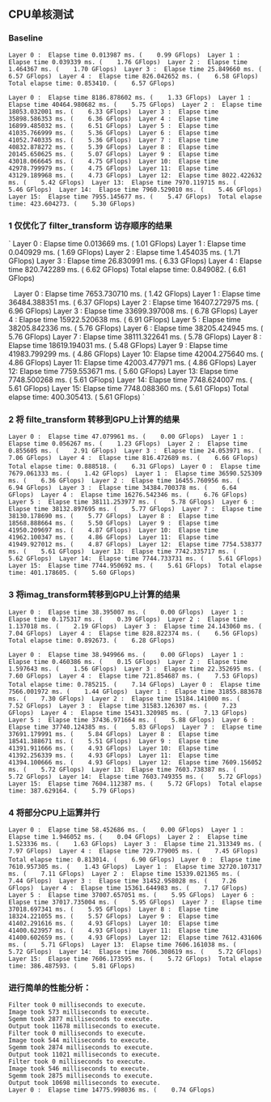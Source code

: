 ## CPU单核测试
### Baseline
`
Layer 0 :  Elapse time 0.013987 ms. (    0.99 GFlops) 
Layer 1 :  Elapse time 0.039339 ms. (    1.76 GFlops) 
Layer 2 :  Elapse time 1.464367 ms. (    1.70 GFlops) 
Layer 3 :  Elapse time 25.849660 ms. (    6.57 GFlops) 
Layer 4 :  Elapse time 826.042652 ms. (    6.58 GFlops) 
Total elapse time: 0.853410. (    6.57 GFlops) 
`

`
Layer 0 :  Elapse time 8186.878602 ms. (    1.33 GFlops) 
Layer 1 :  Elapse time 40464.980682 ms. (    5.75 GFlops) 
Layer 2 :  Elapse time 18053.032001 ms. (    6.33 GFlops) 
Layer 3 :  Elapse time 35898.586353 ms. (    6.36 GFlops) 
Layer 4 :  Elapse time 16899.485032 ms. (    6.51 GFlops) 
Layer 5 :  Elapse time 41035.766999 ms. (    5.36 GFlops) 
Layer 6 :  Elapse time 41052.740335 ms. (    5.36 GFlops) 
Layer 7 :  Elapse time 40832.878272 ms. (    5.39 GFlops) 
Layer 8 :  Elapse time 20145.650625 ms. (    5.07 GFlops) 
Layer 9 :  Elapse time 43018.066645 ms. (    4.75 GFlops) 
Layer 10:  Elapse time 42978.799979 ms. (    4.75 GFlops) 
Layer 11:  Elapse time 43129.189968 ms. (    4.73 GFlops) 
Layer 12:  Elapse time 8022.422632 ms. (    5.42 GFlops) 
Layer 13:  Elapse time 7970.119715 ms. (    5.46 GFlops) 
Layer 14:  Elapse time 7960.529010 ms. (    5.46 GFlops) 
Layer 15:  Elapse time 7955.145677 ms. (    5.47 GFlops) 
Total elapse time: 423.604273. (    5.30 GFlops) 
`

### 1 仅优化了 filter_transform 访存顺序的结果
`
Layer 0 :  Elapse time 0.013669 ms. (    1.01 GFlops) 
Layer 1 :  Elapse time 0.040929 ms. (    1.69 GFlops) 
Layer 2 :  Elapse time 1.454035 ms. (    1.71 GFlops) 
Layer 3 :  Elapse time 26.830991 ms. (    6.33 GFlops) 
Layer 4 :  Elapse time 820.742289 ms. (    6.62 GFlops) 
Total elapse time: 0.849082. (    6.61 GFlops) 

`
`
Layer 0 :  Elapse time 7653.730710 ms. (    1.42 GFlops) 
Layer 1 :  Elapse time 36484.388351 ms. (    6.37 GFlops) 
Layer 2 :  Elapse time 16407.272975 ms. (    6.96 GFlops) 
Layer 3 :  Elapse time 33699.397008 ms. (    6.78 GFlops) 
Layer 4 :  Elapse time 15922.520638 ms. (    6.91 GFlops) 
Layer 5 :  Elapse time 38205.842336 ms. (    5.76 GFlops) 
Layer 6 :  Elapse time 38205.424945 ms. (    5.76 GFlops) 
Layer 7 :  Elapse time 38111.322641 ms. (    5.78 GFlops) 
Layer 8 :  Elapse time 18619.194031 ms. (    5.48 GFlops) 
Layer 9 :  Elapse time 41983.799299 ms. (    4.86 GFlops) 
Layer 10:  Elapse time 42004.275640 ms. (    4.86 GFlops) 
Layer 11:  Elapse time 42003.477971 ms. (    4.86 GFlops) 
Layer 12:  Elapse time 7759.553671 ms. (    5.60 GFlops) 
Layer 13:  Elapse time 7748.500268 ms. (    5.61 GFlops) 
Layer 14:  Elapse time 7748.624007 ms. (    5.61 GFlops) 
Layer 15:  Elapse time 7748.088360 ms. (    5.61 GFlops) 
Total elapse time: 400.305413. (    5.61 GFlops) 
`

### 2 将 filte_transform 转移到GPU上计算的结果
`
Layer 0 :  Elapse time 47.079961 ms. (    0.00 GFlops) 
Layer 1 :  Elapse time 0.056267 ms. (    1.23 GFlops) 
Layer 2 :  Elapse time 0.855605 ms. (    2.91 GFlops) 
Layer 3 :  Elapse time 24.053971 ms. (    7.06 GFlops) 
Layer 4 :  Elapse time 816.472689 ms. (    6.66 GFlops) 
Total elapse time: 0.888518. (    6.31 GFlops) 
`
`
Layer 0 :  Elapse time 7679.061333 ms. (    1.42 GFlops) 
Layer 1 :  Elapse time 36590.525309 ms. (    6.36 GFlops) 
Layer 2 :  Elapse time 16455.760956 ms. (    6.94 GFlops) 
Layer 3 :  Elapse time 34384.700378 ms. (    6.64 GFlops) 
Layer 4 :  Elapse time 16276.542346 ms. (    6.76 GFlops) 
Layer 5 :  Elapse time 38111.253977 ms. (    5.78 GFlops) 
Layer 6 :  Elapse time 38132.897695 ms. (    5.77 GFlops) 
Layer 7 :  Elapse time 38130.178690 ms. (    5.77 GFlops) 
Layer 8 :  Elapse time 18568.888664 ms. (    5.50 GFlops) 
Layer 9 :  Elapse time 41950.209697 ms. (    4.87 GFlops) 
Layer 10:  Elapse time 41962.100347 ms. (    4.86 GFlops) 
Layer 11:  Elapse time 41949.927012 ms. (    4.87 GFlops) 
Layer 12:  Elapse time 7754.538377 ms. (    5.61 GFlops) 
Layer 13:  Elapse time 7742.335717 ms. (    5.62 GFlops) 
Layer 14:  Elapse time 7744.733731 ms. (    5.61 GFlops) 
Layer 15:  Elapse time 7744.950692 ms. (    5.61 GFlops) 
Total elapse time: 401.178605. (    5.60 GFlops) 
`

### 3 将imag_transform转移到GPU上计算的结果
`
Layer 0 :  Elapse time 38.395007 ms. (    0.00 GFlops) 
Layer 1 :  Elapse time 0.175317 ms. (    0.39 GFlops) 
Layer 2 :  Elapse time 1.137018 ms. (    2.19 GFlops) 
Layer 3 :  Elapse time 24.143060 ms. (    7.04 GFlops) 
Layer 4 :  Elapse time 828.822374 ms. (    6.56 GFlops) 
Total elapse time: 0.892673. (    6.28 GFlops) 
`

`
Layer 0 :  Elapse time 38.949966 ms. (    0.00 GFlops) 
Layer 1 :  Elapse time 0.460386 ms. (    0.15 GFlops) 
Layer 2 :  Elapse time 1.597643 ms. (    1.56 GFlops) 
Layer 3 :  Elapse time 22.352695 ms. (    7.60 GFlops) 
Layer 4 :  Elapse time 721.854687 ms. (    7.53 GFlops) 
Total elapse time: 0.785215. (    7.14 GFlops) 
`
`
Layer 0 :  Elapse time 7566.001972 ms. (    1.44 GFlops) 
Layer 1 :  Elapse time 31855.883678 ms. (    7.30 GFlops) 
Layer 2 :  Elapse time 15184.141000 ms. (    7.52 GFlops) 
Layer 3 :  Elapse time 31583.126307 ms. (    7.23 GFlops) 
Layer 4 :  Elapse time 15431.320985 ms. (    7.13 GFlops) 
Layer 5 :  Elapse time 37436.971664 ms. (    5.88 GFlops) 
Layer 6 :  Elapse time 37740.124385 ms. (    5.83 GFlops) 
Layer 7 :  Elapse time 37691.179991 ms. (    5.84 GFlops) 
Layer 8 :  Elapse time 18541.388671 ms. (    5.51 GFlops) 
Layer 9 :  Elapse time 41391.911666 ms. (    4.93 GFlops) 
Layer 10:  Elapse time 41392.256339 ms. (    4.93 GFlops) 
Layer 11:  Elapse time 41394.100666 ms. (    4.93 GFlops) 
Layer 12:  Elapse time 7609.156052 ms. (    5.72 GFlops) 
Layer 13:  Elapse time 7603.738387 ms. (    5.72 GFlops) 
Layer 14:  Elapse time 7603.749355 ms. (    5.72 GFlops) 
Layer 15:  Elapse time 7604.112387 ms. (    5.72 GFlops) 
Total elapse time: 387.629164. (    5.79 GFlops) 
`

### 4 将部分CPU上运算并行
`
Layer 0 :  Elapse time 58.452686 ms. (    0.00 GFlops) 
Layer 1 :  Elapse time 1.946052 ms. (    0.04 GFlops) 
Layer 2 :  Elapse time 1.523336 ms. (    1.63 GFlops) 
Layer 3 :  Elapse time 21.313349 ms. (    7.97 GFlops) 
Layer 4 :  Elapse time 729.779005 ms. (    7.45 GFlops) 
Total elapse time: 0.813014. (    6.90 GFlops) 
`
`
Layer 0 :  Elapse time 7610.957305 ms. (    1.43 GFlops) 
Layer 1 :  Elapse time 32720.107317 ms. (    7.11 GFlops) 
Layer 2 :  Elapse time 15339.021365 ms. (    7.44 GFlops) 
Layer 3 :  Elapse time 31452.958028 ms. (    7.26 GFlops) 
Layer 4 :  Elapse time 15361.644983 ms. (    7.17 GFlops) 
Layer 5 :  Elapse time 37007.657051 ms. (    5.95 GFlops) 
Layer 6 :  Elapse time 37017.735004 ms. (    5.95 GFlops) 
Layer 7 :  Elapse time 37018.697341 ms. (    5.95 GFlops) 
Layer 8 :  Elapse time 18324.221055 ms. (    5.57 GFlops) 
Layer 9 :  Elapse time 41402.291616 ms. (    4.93 GFlops) 
Layer 10:  Elapse time 41400.623957 ms. (    4.93 GFlops) 
Layer 11:  Elapse time 41400.602659 ms. (    4.93 GFlops) 
Layer 12:  Elapse time 7612.431606 ms. (    5.71 GFlops) 
Layer 13:  Elapse time 7606.161038 ms. (    5.72 GFlops) 
Layer 14:  Elapse time 7606.308619 ms. (    5.72 GFlops) 
Layer 15:  Elapse time 7606.173595 ms. (    5.72 GFlops) 
Total elapse time: 386.487593. (    5.81 GFlops) 
`

### 进行简单的性能分析：
```
Filter took 0 milliseconds to execute.
Image took 573 milliseconds to execute.
Sgemm took 2877 milliseconds to execute.
Output took 11678 milliseconds to execute.
Filter took 0 milliseconds to execute.
Image took 544 milliseconds to execute.
Sgemm took 2874 milliseconds to execute.
Output took 11021 milliseconds to execute.
Filter took 0 milliseconds to execute.
Image took 546 milliseconds to execute.
Sgemm took 2875 milliseconds to execute.
Output took 10698 milliseconds to execute.
Layer 0 :  Elapse time 14775.998036 ms. (    0.74 GFlops) 
```